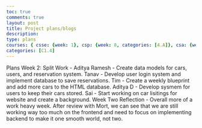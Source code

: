 ```yaml
---
toc: true
comments: true
layout: post
title: Project plans/blogs
description:
type: plans
courses: { csse: {week: 1}, csp: {week: 8, categories: [4.A]}, csa: {week: 0} }
categories: [C1.4]
---
```

Plans Week 2:
Split Work -
Aditya Ramesh - Create data models for cars, users, and reservation system.
Tanav - Develop user login system and implement database to save
reservations.
Tim - Create a weekly blueprint and add more cars to the HTML database.
Aditya D - Develop sysmem for users to keep their cars stored.
Sai - Start working on car lisitings for website and create a background.
Week Two Reflection -
Overall more of a work heavy week. After review with Mort, we can see that we are still working way too much on the frontend and need to focus on
implementing backend to make it one smooth world, not two.